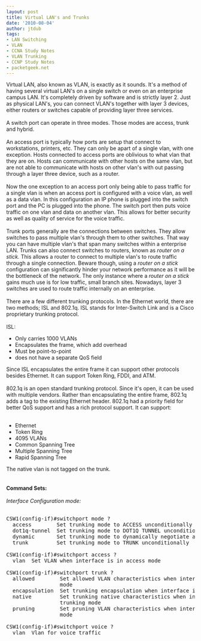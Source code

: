 ```yaml
---
layout: post
title: Virtual LAN's and Trunks
date: '2010-08-04'
author: jtdub
tags:
- LAN Switching
- VLAN
- CCNA Study Notes
- VLAN Trunking
- CCNP Study Notes
- packetgeek.net
---
```


Virtual LAN, also known as VLAN, is exactly as it sounds. It's a method of having several virtual LAN's on a single switch or even on an enterprise campus LAN. It's completely driven by software and is strictly layer 2. Just as physical LAN's, you can connect VLAN's together with layer 3 devices, either routers or switches capable of providing layer three services.
<br/>
<br/>
A switch port can operate in three modes. Those modes are access, trunk and hybrid.
<br/>
<br/>
An access port is typically how ports are setup that connect to workstations, printers, etc. They can only be apart of a single vlan, with one exception. Hosts connected to access ports are oblivious to what vlan that they are on. Hosts can communicate with other hosts on the same vlan, but are not able to communicate with hosts on other vlan's with out passing through a layer three device, such as a router.
<br/>
<br/>
Now the one exception to an access port only being able to pass traffic for a single vlan is when an access port is configured with a voice vlan, as well as a data vlan. In this configuration an IP phone is plugged into the switch port and the PC is plugged into the phone. The switch port then puts voice traffic on one vlan and data on another vlan. This allows for better security as well as quality of service for the voice traffic.
<br/>
<br/>
Trunk ports generally are the connections between switches. They allow switches to pass multiple vlan's through them to other switches. That way you can have multiple vlan's that span many switches within a enterprise LAN. Trunks can also connect switches to routers, known as
<i>
 router on a stick.
</i>
This allows a router to connect to multiple vlan's to route traffic through a single connection. Beware though, using a
<i>
 router on a stick
</i>
configuration can significantly hinder your network performance as it will be the bottleneck of the network. The only instance where a
<i>
 router on a stick
</i>
gains much use is for low traffic, small branch sites. Nowadays, layer 3 switches are used to route traffic internally on an enterprise.
<br/>
<br/>
There are a few different trunking protocols. In the Ethernet world, there are two methods; ISL and 802.1q. ISL stands for Inter-Switch Link and is a Cisco proprietary trunking protocol.
<br/>
<br/>
ISL:
<br/>
<ul>
 <li>
  Only carries 1000 VLANs
 </li>
 <li>
  Encapsulates the frame, which add overhead
 </li>
 <li>
  Must be point-to-point
 </li>
 <li>
  does not have a separate QoS field
 </li>
</ul>
Since ISL encapsulates the entire frame it can support other protocols besides Ethernet. It can support Token Ring, FDDI, and ATM.
<br/>
<br/>
802.1q is an open standard trunking protocol. Since it's open, it can be used with multiple vendors. Rather than encapsulating the entire frame, 802.1q adds a tag to the existing Ethernet header. 802.1q had a priority field for better QoS support and has a rich protocol support. It can support:
<br/>
<br/>
<ul>
 <li>
  Ethernet
 </li>
 <li>
  Token Ring
 </li>
 <li>
  4095 VLANs
 </li>
 <li>
  Common Spanning Tree
 </li>
 <li>
  Multiple Spanning Tree
 </li>
 <li>
  Rapid Spanning Tree
 </li>
</ul>
The native vlan is not tagged on the trunk.
<br/>
<br/>
<br/>
<b>
 Command Sets:
</b>
<br/>
<br/>
<i>
 Interface Configuration mode:
</i>
<br/>
<br/>
<pre>CSW1(config-if)#switchport mode ?<br/>  access        Set trunking mode to ACCESS unconditionally<br/>  dot1q-tunnel  Set trunking mode to DOT1Q TUNNEL unconditionally<br/>  dynamic       Set trunking mode to dynamically negotiate access or trunk mode<br/>  trunk         Set trunking mode to TRUNK unconditionally<br/><br/>CSW1(config-if)#switchport access ?<br/>  vlan  Set VLAN when interface is in access mode<br/><br/>CSW1(config-if)#switchport trunk ?<br/>  allowed        Set allowed VLAN characteristics when interface is in trunking<br/>                 mode<br/>  encapsulation  Set trunking encapsulation when interface is in trunking mode<br/>  native         Set trunking native characteristics when interface is in<br/>                 trunking mode<br/>  pruning        Set pruning VLAN characteristics when interface is in trunking<br/>                 mode<br/><br/>CSW1(config-if)#switchport voice ?<br/>  vlan  Vlan for voice traffic<br/></pre>